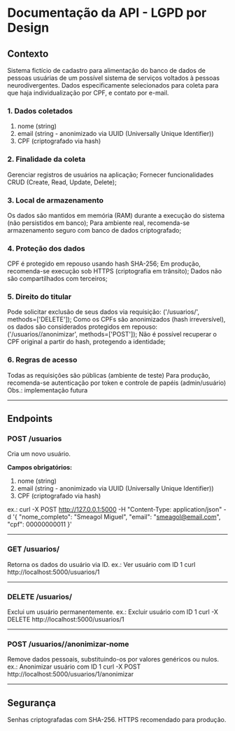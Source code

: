 # Documentação da API - LGPD por Design

## Contexto
  Sistema fictício de cadastro para alimentação do banco de dados de pessoas usuárias de um possível sistema de serviços voltados à pessoas neurodivergentes. Dados especificamente selecionados para coleta para que haja individualização por CPF, e contato por e-mail.

### 1. Dados coletados
  1) nome (string)
  2) email (string - anonimizado via UUID (Universally Unique Identifier))
  3) CPF (criptografado via hash)

### 2. Finalidade da coleta
  Gerenciar registros de usuários na aplicação;
  Fornecer funcionalidades CRUD (Create, Read, Update, Delete);

### 3. Local de armazenamento
  Os dados são mantidos em memória (RAM) durante a execução do sistema (não persistidos em banco);
  Para ambiente real, recomenda-se armazenamento seguro com banco de dados criptografado;

### 4. Proteção dos dados
  CPF é protegido em repouso usando hash SHA-256;
  Em produção, recomenda-se execução sob HTTPS (criptografia em trânsito);
  Dados não são compartilhados com terceiros;

### 5. Direito do titular
  Pode solicitar exclusão de seus dados via requisição:
    ('/usuarios/<id>', methods=['DELETE']);
  Como os CPFs são anonimizados (hash irreversível), os dados são considerados protegidos em repouso:
    ('/usuarios/<id>/anonimizar', methods=['POST']);
      Não é possível recuperar o CPF original a partir do hash, protegendo a identidade;

### 6. Regras de acesso
  Todas as requisições são públicas (ambiente de teste)
  Para produção, recomenda-se autenticação por token e controle de papéis (admin/usuário)
    Obs.: implementação futura

---

## Endpoints

### POST /usuarios
Cria um novo usuário.

**Campos obrigatórios:**
  1) nome (string)
  2) email (string - anonimizado via UUID (Universally Unique Identifier))
  3) CPF (criptografado via hash)

  ex.:
    curl -X POST http://127.0.0.1:5000 -H "Content-Type: application/json" -d '{
      "nome_completo": "Smeagol Miguel",
      "email": "smeagol@email.com",
      "cpf": 00000000011
    }'

---

### GET /usuarios/<id>
  Retorna os dados do usuário via ID.
    ex.:
    Ver usuário com ID 1
      curl http://localhost:5000/usuarios/1

---

### DELETE /usuarios/<id>
  Exclui um usuário permanentemente.
    ex.: 
    Excluir usuário com ID 1
      curl -X DELETE http://localhost:5000/usuarios/1

---

### POST /usuarios/<id>/anonimizar-nome
  Remove dados pessoais, substituindo-os por valores genéricos ou nulos.
    ex.: 
    Anonimizar usuário com ID 1
      curl -X POST http://localhost:5000/usuarios/1/anonimizar

---

## Segurança
  Senhas criptografadas com SHA-256.
  HTTPS recomendado para produção.
